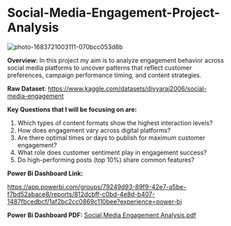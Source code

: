 # Social-Media-Engagement-Project-Analysis
![photo-1683721003111-070bcc053d8b](https://github.com/user-attachments/assets/8d990732-3762-4c81-9396-a2787be75317)


**Overview:**
In this project my aim is to analyze engagement behavior across social media platforms to uncover patterns that reflect customer preferences, campaign performance timing, and content strategies.

**Raw Dataset**: https://www.kaggle.com/datasets/divyaraj2006/social-media-engagement

**Key Questions that I will be focusing on are:**
1. Which types of content formats show the highest interaction levels?
2. How does engagement vary across digital platforms?
3. Are there optimal times or days to publish for maximum customer engagement?
4. What role does customer sentiment play in engagement success?
5. Do high-performing posts (top 10%) share common features?


**Power Bi Dashboard Link:** 

https://app.powerbi.com/groups/79249d93-89f9-42e7-a5be-f7bd52abace8/reports/812dcbff-c0bd-4e8d-b407-1487fbcedbcf/1af2bc2cc0869c110bee?experience=power-bi

**Power Bi Dashboard PDF:**
[Social Media Engagement Analysis.pdf](https://github.com/user-attachments/files/21302376/Social.Media.Engagement.Analysis.pdf)
